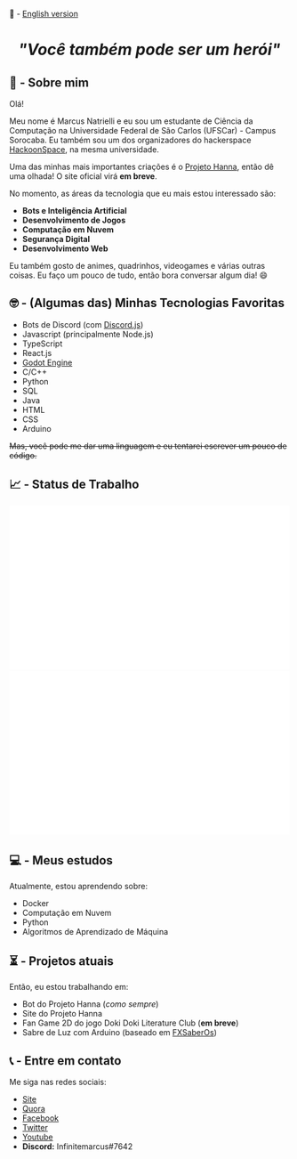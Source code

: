 
📌 - [English version](https://github.com/InfiniteMarcus/Infinitemarcus/blob/main/README.md)

<h1 align="center">
  <p><i>"Você também pode ser um herói"</i></p>
</h1>

## 🤔 - Sobre mim

Olá!

Meu nome é Marcus Natrielli e eu sou um estudante de Ciência da Computação na Universidade Federal de São Carlos (UFSCar) - Campus Sorocaba. Eu também sou um dos organizadores do hackerspace [HackoonSpace](https://www.hackoonspace.com), na mesma universidade.

Uma das minhas mais importantes criações é o [Projeto Hanna](https://twitter.com/ProjectHanna), então dê uma olhada! O site oficial virá **em breve**.

No momento, as áreas da tecnologia que eu mais estou interessado são:
* **Bots e Inteligência Artificial**
* **Desenvolvimento de Jogos**
* **Computação em Nuvem**
* **Segurança Digital**
* **Desenvolvimento Web**

Eu também gosto de animes, quadrinhos, videogames e várias outras coisas. Eu faço um pouco de tudo, então bora conversar algum dia! 😄

## 🤓 - (Algumas das) Minhas Tecnologias Favoritas

* Bots de Discord (com [Discord.js](https://github.com/discordjs/discord.js))
* Javascript (principalmente Node.js)
* TypeScript
* React.js
* [Godot Engine](https://godotengine.org/)
* C/C++
* Python
* SQL
* Java
* HTML
* CSS
* Arduino

~~Mas, você pode me dar uma linguagem e eu tentarei escrever um pouco de código.~~

## 📈 - Status de Trabalho

![Overview](https://github.com/Infinitemarcus/github-stats-transparent/blob/output/generated/overview.svg)
![Languages](https://github.com/Infinitemarcus/github-stats-transparent/blob/output/generated/languages.svg)

## 💻 - Meus estudos

Atualmente, estou aprendendo sobre:

* Docker
* Computação em Nuvem
* Python
* Algoritmos de Aprendizado de Máquina

## ⏳ - Projetos atuais

Então, eu estou trabalhando em:

* Bot do Projeto Hanna (*como sempre*)
* Site do Projeto Hanna
* Fan Game 2D do jogo Doki Doki Literature Club (**em breve**)
* Sabre de Luz com Arduino (baseado em [FXSaberOs](https://github.com/Protonerd/FX-SaberOS))

## 📞 - Entre em contato

Me siga nas redes sociais:

* [Site](https://www.marcusnatrielli.com/)
* [Quora](https://www.quora.com/profile/Marcus-Vinicius-Natrielli-Garcia)
* [Facebook](https://www.facebook.com/marcus.natrielli/)
* [Twitter](https://twitter.com/InfiniteMarcus)
* [Youtube](https://www.youtube.com/user/INFINITEMARCUS)
* **Discord:** Infinitemarcus#7642

